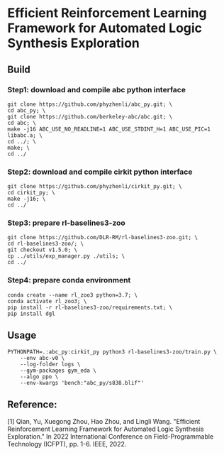 # Efficient Reinforcement Learning Framework for Automated Logic Synthesis Exploration


## Build


### Step1: download and compile abc python interface
```
git clone https://github.com/phyzhenli/abc_py.git; \
cd abc_py; \
git clone https://github.com/berkeley-abc/abc.git; \
cd abc; \
make -j16 ABC_USE_NO_READLINE=1 ABC_USE_STDINT_H=1 ABC_USE_PIC=1 libabc.a; \
cd ../; \
make; \
cd ../
```

### Step2: download and compile cirkit python interface
```
git clone https://github.com/phyzhenli/cirkit_py.git; \
cd cirkit_py; \
make -j16; \
cd ../
```

### Step3: prepare rl-baselines3-zoo
```
git clone https://github.com/DLR-RM/rl-baselines3-zoo.git; \
cd rl-baselines3-zoo/; \
git checkout v1.5.0; \
cp ../utils/exp_manager.py ./utils; \
cd ../
```

### Step4: prepare conda environment
```
conda create --name rl_zoo3 python=3.7; \
conda activate rl_zoo3; \
pip install -r rl-baselines3-zoo/requirements.txt; \
pip install dgl
```

## Usage
```
PYTHONPATH=.:abc_py:cirkit_py python3 rl-baselines3-zoo/train.py \
    --env abc-v0 \
    --log-folder logs \
    --gym-packages gym_eda \
    --algo ppo \
    --env-kwargs 'bench:"abc_py/s838.blif"'
```

## Reference:
[1] Qian, Yu, Xuegong Zhou, Hao Zhou, and Lingli Wang. "Efficient Reinforcement Learning Framework for Automated Logic Synthesis Exploration." In 2022 International Conference on Field-Programmable Technology (ICFPT), pp. 1-6. IEEE, 2022.

